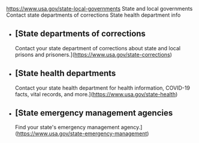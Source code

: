 

https://www.usa.gov/state-local-governments
State and local governments
Contact state departments of corrections
State health department info

* [State departments of corrections
  --------------------------------

  Contact your state department of corrections about state and local prisons and prisoners.](https://www.usa.gov/state-corrections)
* [State health departments
  ------------------------

  Contact your state health department for health information, COVID-19 facts, vital records, and more.](https://www.usa.gov/state-health)
* [State emergency management agencies
  -----------------------------------

  Find your state's emergency management agency.](https://www.usa.gov/state-emergency-management)
